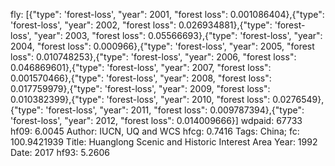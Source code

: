 fly: [{"type": 'forest-loss', "year": 2001, "forest loss": 0.001086404},{"type": 'forest-loss', "year": 2002, "forest loss": 0.026934881},{"type": 'forest-loss', "year": 2003, "forest loss": 0.05566693},{"type": 'forest-loss', "year": 2004, "forest loss": 0.000966},{"type": 'forest-loss', "year": 2005, "forest loss": 0.010748253},{"type": 'forest-loss', "year": 2006, "forest loss": 0.046869601},{"type": 'forest-loss', "year": 2007, "forest loss": 0.001570466},{"type": 'forest-loss', "year": 2008, "forest loss": 0.017759979},{"type": 'forest-loss', "year": 2009, "forest loss": 0.010382399},{"type": 'forest-loss', "year": 2010, "forest loss": 0.0276549},{"type": 'forest-loss', "year": 2011, "forest loss": 0.009787394},{"type": 'forest-loss', "year": 2012, "forest loss": 0.014009666}]
wdpaid: 67733
hf09: 6.0045
Author: IUCN, UQ and WCS
hfcg: 0.7416
Tags: China;
fc: 100.9421939
Title: Huanglong Scenic and Historic Interest Area
Year: 1992
Date: 2017
hf93: 5.2606
